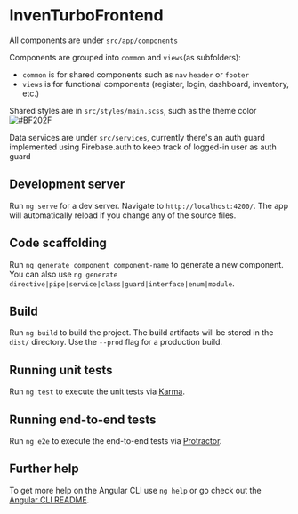 # InvenTurboFrontend

All components are under `src/app/components`  

Components are grouped into `common` and `views`(as subfolders):
- `common` is for shared components such as `nav` `header` or `footer`
- `views` is for functional components (register, login, dashboard, inventory, etc.)


Shared styles are in `src/styles/main.scss`, such as the theme color ![#BF202F](https://placehold.it/15/BF202F/000000?text=+)


Data services are under `src/services`, currently there's an auth guard implemented using Firebase.auth to keep track of logged-in user as auth guard











## Development server

Run `ng serve` for a dev server. Navigate to `http://localhost:4200/`. The app will automatically reload if you change any of the source files.

## Code scaffolding

Run `ng generate component component-name` to generate a new component. You can also use `ng generate directive|pipe|service|class|guard|interface|enum|module`.

## Build

Run `ng build` to build the project. The build artifacts will be stored in the `dist/` directory. Use the `--prod` flag for a production build.

## Running unit tests

Run `ng test` to execute the unit tests via [Karma](https://karma-runner.github.io).

## Running end-to-end tests

Run `ng e2e` to execute the end-to-end tests via [Protractor](http://www.protractortest.org/).

## Further help

To get more help on the Angular CLI use `ng help` or go check out the [Angular CLI README](https://github.com/angular/angular-cli/blob/master/README.md).
